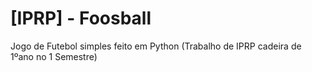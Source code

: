 # [IPRP] - Foosball
Jogo de Futebol simples feito em Python (Trabalho de IPRP cadeira de 1ºano no 1 Semestre)
